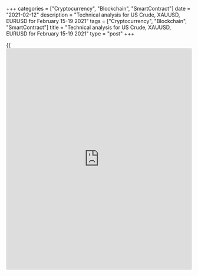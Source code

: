 +++
categories = ["Cryptocurrency", "Blockchain", "SmartContract"]
date = "2021-02-12"
description = "Technical analysis for US Crude, XAUUSD, EURUSD for February 15-19 2021"
tags = ["Cryptocurrency", "Blockchain", "SmartContract"]
title = "Technical analysis for US Crude, XAUUSD, EURUSD for February 15-19 2021"
type = "post"
+++

{{<iframe id="large-banner" src="https://www.bounty.group/#slide=22.0" width="100%" height="600" scrolling="no" style="border: 0px solid rgb(216, 221, 230); border-radius: 3px;">}}

2021-02-12

2021-02-12

Medium-term forecast for oil, gold, and EURUSD 12.02.2021Alex Rodionov

I welcome my colleagues! I have made a price forecast for US Crude,
XAUUSD, and EURUSD using a combination of margin zones methodology and
technical analysis. Based on the market analysis, I suggest trading
signals for traders who trade in medium-term trends.

According to the American Petroleum Institute (API) and the US Energy
Information Administration (EIA), oil is growing amid declining US
inventories.

The article covers the following subjects:

## Oil price forecast for next week: USCrude analysis

According to the American Petroleum Institute (API) and the US Energy
Information Administration (EIA), oil is growing amid declining US
inventories. Oil inventories fell by 3.5 million barrels over the week
to 474.1 million barrels.

Meanwhile, the oil demand is growing and will continue to grow because
the world economy is slowly but surely emerging from the crisis, and the
vaccination program is starting to bear its first fruits.

According to the margin zones' methodology, the medium-term uptrend
continues. Its main target is Target Zone 5 [59.82 - 59.31].

The prices are now being corrected. If the correction continues next
week, the price will reach the trend key support [54.25 - 53.80]. It
would be reasonable to look for new purchases in this zone.

Breakout of the Target Zone 5 resistance will set the next growth target
for traders in the Target Zone 6 [64.92 - 64.41].

### [USCrude][1] Trading tips for the upcoming week:

Open buy positions according to the pattern in [54.25 - 53.80].
TakeProfit: 58.70. StopLoss: according to the pattern rules.

* * *

## Gold price forecast for next week: XAUUSD analysis

The gold bulls did not manage to break out the resistance area 1840 -
1830, formed by Fibonacci retracement levels 61.8 and 50. As a result,
the corrective growth was stopped. Now there is a fall, the target of
which is to update the last week's low and reach Target Zone 2 [1759 -
1749].

Based on these facts, next week, it is reasonable to hold gold sell
trades entered in the resistance zone outlined above with a stop above
the February 10's high.

The breakout of the February 10's high will lead to the continuation of
the medium-term correction to the area of ​​the medium-term downtrend
[1906 - 1895] border.

### [XAUUSD][2] Trading tips for the upcoming week:

Hold sales in the zone of [1840 - 1830]. TakeProfit: 1785. StopLoss:
1856.5.

* * *

## Euro/dollar price forecast for next week: EURUSD analysis

The euro downtrend continues. This week the traders reached the trend
key resistance [1.2128 - 1.2112]. The price didn't break out the zone.
Therefore, the search for sales according to the pattern for the next
week is the best scenario for a trader in the medium term.

The target for short trades will be February's low in the Target Zone 2
[1.1981 - 1.1962].

The breakout and consolidation of the price at two US trading sessions
above Target Zone 2 will lead to a trend reversal up. In this case, look
for entry points on corrections with the target in the upper Target Zone
2 [1.2288 - 1.2272].

### [EURUSD][3] Trading tips for the upcoming week:

  1. Sell according to the pattern in the zone of [1.2128 - 1.2112]. TakeProfit: Target Zone 2 [1.1981 - 1.1962].

  2. If the price consolidates above zone [1.2128 - 1.2112], buy on the correction. TakeProfit: [1.2288 - 1.2272]. StopLoss: according to the pattern rules.

* * *

P.S. Did you like my article? Share it in social networks: it will be
the best “thank you" :)

Ask me questions and comment below. I’ll be glad to answer your
questions and give necessary explanations.

 **Useful links:**

  * I recommend trying to trade with a reliable broker [here][4]. The system allows you to trade by yourself or copy successful traders from all across the globe.
  * Use my promo-code BLOG for getting deposit bonus 50% on LiteForex platform. Just enter this code in the appropriate field while [depositing][5] your trading account.
  * Telegram chat for traders: <t.me/liteforexengchat>. We are sharing the signals and trading experience
  * Telegram channel with high-quality analytics, Forex reviews, training articles, and other useful things for traders <t.me/liteforex>

## Price chart of USCrude in real time mode

The content of this article reflects the author’s opinion and does not
necessarily reflect the official position of LiteForex. The material
published on this page is provided for informational purposes only and
should not be considered as the provision of investment advice for the
purposes of Directive 2004/39/EC.

Rate this article:

{{value}}

( {{count}} {{title}} )

   1. my.liteforex.com/trading?type=oil
   2. my.liteforex.com/trading/chart?symbol=XAUUSD&returnUrl=true
   3. my.liteforex.com/trading/chart?symbol=EURUSD&returnUrl=true
   4. my.liteforex.com/?category=analysts-opinions&slug=medium-term-forecast-for-oil-gold-and-eurusd-12022021&openPopup=%2Fregistration%2Fpopup&utm_source=blog&utm_medium=article&utm_campaign=bonus
   5. my.liteforex.com/deposit/?category=analysts-opinions&slug=medium-term-forecast-for-oil-gold-and-eurusd-12022021&promo_code=BLOG&utm_source=blog&utm_medium=article&utm_campaign=bonus